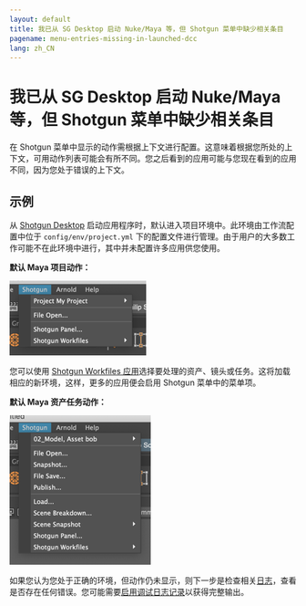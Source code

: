```yaml
---
layout: default
title: 我已从 SG Desktop 启动 Nuke/Maya 等，但 Shotgun 菜单中缺少相关条目
pagename: menu-entries-missing-in-launched-dcc
lang: zh_CN
---
```


# 我已从 SG Desktop 启动 Nuke/Maya 等，但 Shotgun 菜单中缺少相关条目

在 Shotgun 菜单中显示的动作需根据上下文进行配置。这意味着根据您所处的上下文，可用动作列表可能会有所不同。您之后看到的应用可能与您现在看到的应用不同，因为您处于错误的上下文。

## 示例

从 [Shotgun Desktop](https://support.shotgunsoftware.com/entries/95442947) 启动应用程序时，默认进入项目环境中。此环境由工作流配置中位于 `config/env/project.yml` 下的配置文件进行管理。由于用户的大多数工作可能不在此环境中进行，其中并未配置许多应用供您使用。

**默认 Maya 项目动作：**

![Shotgun 菜单项目动作](images/shotgun_menu_project_actions.png)

您可以使用 [Shotgun Workfiles 应用](https://support.shotgunsoftware.com/hc/zh-cn/articles/219033088-Your-Work-Files)选择要处理的资产、镜头或任务。这将加载相应的新环境，这样，更多的应用便会启用 Shotgun 菜单中的菜单项。

**默认 Maya 资产任务动作：**

![Shotgun 菜单项目动作](images/shotgun_menu_asset_step_actions.png)

如果您认为您处于正确的环境，但动作仍未显示，则下一步是检查相关[日志](where-are-my-log-files.md)，查看是否存在任何错误。您可能需要[启用调试日志记录](turn-debug-logging-on.md)以获得完整输出。